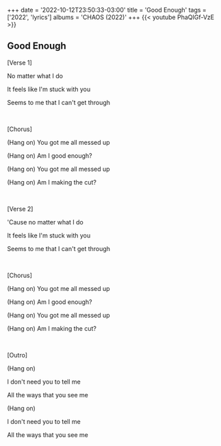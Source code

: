 +++
date = '2022-10-12T23:50:33-03:00'
title = 'Good Enough'
tags = ['2022', 'lyrics']
albums = 'CHAOS (2022)'
+++
{{< youtube PhaQIGf-VzE >}}

## Good Enough

[Verse 1]

No matter what I do

It feels like I'm stuck with you

Seems to me that I can't get through

&nbsp;

[Chorus]

(Hang on) You got me all messed up

(Hang on) Am I good enough?

(Hang on) You got me all messed up

(Hang on) Am I making the cut?

&nbsp;

[Verse 2]

'Cause no matter what I do

It feels like I'm stuck with you

Seems to me that I can't get through

&nbsp;

[Chorus]

(Hang on) You got me all messed up

(Hang on) Am I good enough?

(Hang on) You got me all messed up

(Hang on) Am I making the cut?

&nbsp;

[Outro]

(Hang on)

I don't need you to tell me

All the ways that you see me

(Hang on)

I don't need you to tell me

All the ways that you see me